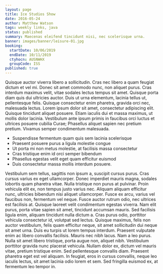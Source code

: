 ```yaml
---
layout: page
title: Ice Studios Show
date: 2016-05-24
author: Matthew Watson
tags: weekly links, java
status: published
summary: Maecenas eleifend tincidunt nisi, nec scelerisque urna.
banner: images/banner/leisure-01.jpg
booking:
  startDate: 10/06/2019
  endDate: 10/11/2019
  ctyhocn: AUSNWHX
  groupCode: ISS
published: true
---
```

Quisque auctor viverra libero a sollicitudin. Cras nec libero a quam feugiat dictum et vel mi. Donec sit amet commodo nunc, non aliquet purus. Cras interdum maximus velit, vitae sodales lectus tempus sit amet. Quisque porta diam quis dui ultricies auctor. Duis ut urna elementum, lacinia tellus ut, pellentesque felis. Quisque consectetur enim pharetra, gravida orci nec, malesuada lectus. Lorem ipsum dolor sit amet, consectetur adipiscing elit. Quisque tincidunt aliquet posuere. Etiam iaculis dui et massa maximus, ut mollis dolor lacinia. Vestibulum ante ipsum primis in faucibus orci luctus et ultrices posuere cubilia Curae; Phasellus aliquet sapien nec pretium pretium. Vivamus semper condimentum malesuada.

* Suspendisse fermentum quam quis sem lacinia scelerisque
* Praesent posuere purus a ligula molestie congue
* Ut porta mi non metus molestie, at facilisis massa consectetur
* Cras tristique enim id orci semper bibendum
* Phasellus egestas velit eget quam efficitur euismod
* Duis consectetur massa mollis interdum posuere.

Vestibulum sem tellus, sagittis non ipsum a, suscipit cursus purus. Cras cursus varius ex eget ullamcorper. Donec imperdiet mauris magna, sodales lobortis quam pharetra vitae. Nulla tristique non purus at pulvinar. Proin vehicula elit ex, non tempus justo varius nec. Aliquam aliquam efficitur nunc, ultricies bibendum nisi aliquet ullamcorper. Fusce ex arcu, varius vel faucibus non, fermentum vel neque. Fusce auctor rutrum odio, nec ultrices est facilisis at. Quisque laoreet velit condimentum egestas viverra. Nam elit purus, porta vitae sapien sit amet, tincidunt accumsan mauris. Sed facilisis ligula enim, aliquam tincidunt nulla dictum a.
Cras purus odio, porttitor vehicula consectetur id, volutpat sed lectus. Quisque maximus, felis non auctor vestibulum, felis quam efficitur neque, sit amet sollicitudin dui neque sit amet urna. Duis eu turpis ut lorem tempus interdum. Praesent vulputate enim ac libero convallis facilisis. Mauris nec nibh lacus. Nam a leo purus. Nulla sit amet libero tristique, porta augue non, aliquet nibh. Vestibulum porttitor gravida nunc placerat vehicula. Nullam dolor ex, dictum vel mauris vitae, pretium tristique enim. Sed pellentesque convallis diam. Praesent pharetra eget est vel aliquam. In feugiat, eros in cursus convallis, neque leo iaculis lectus, sit amet lacinia odio lorem et sem. Sed fringilla euismod ex, at fermentum leo tempor in.
